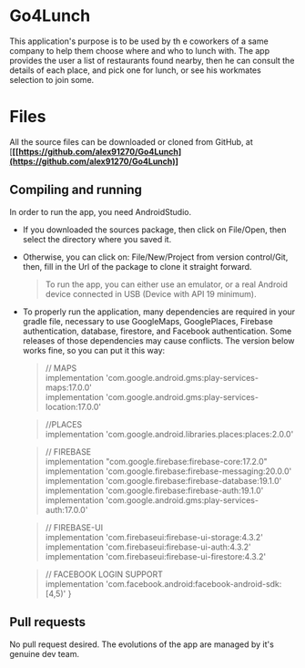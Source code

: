 
# Go4Lunch

This application's purpose is to be used by th
e coworkers of a same company to help them choose where and who to lunch with.
The app provides the user a list of restaurants found nearby, then he can consult the details of each place, and pick one for lunch, or see his workmates selection to join some.

# Files

All the source files can be downloaded or cloned from GitHub, at [**[[https://github.com/alex91270/Go4Lunch](https://github.com/alex91270/Go4Lunch)]**

## Compiling and running
In order to run the app, you need AndroidStudio.
- If you downloaded the sources package, then click on File/Open, then select the directory where you saved it.
- Otherwise, you can click on: File/New/Project from version control/Git, then, fill in the Url of the package to clone it straight forward.
	> To run the app, you can either use an emulator, or a real Android device connected in USB (Device with API 19 minimum).

-  To properly run the application, many dependencies are required in your gradle file, necessary to use GoogleMaps, GooglePlaces, Firebase authentication, database, firestore, and Facebook authentication. Some releases of those dependencies may cause conflicts. The version below works fine, so you can put it this way:
   > // MAPS  
implementation 'com.google.android.gms:play-services-maps:17.0.0'  
implementation 'com.google.android.gms:play-services-location:17.0.0'  
  
   > //PLACES  
implementation 'com.google.android.libraries.places:places:2.0.0'  
  
   > // FIREBASE  
implementation "com.google.firebase:firebase-core:17.2.0"  
implementation 'com.google.firebase:firebase-messaging:20.0.0'  
implementation 'com.google.firebase:firebase-database:19.1.0'  
implementation 'com.google.firebase:firebase-auth:19.1.0'  
implementation 'com.google.android.gms:play-services-auth:17.0.0'  
  
   > // FIREBASE-UI  
implementation 'com.firebaseui:firebase-ui-storage:4.3.2'  
implementation 'com.firebaseui:firebase-ui-auth:4.3.2'  
implementation 'com.firebaseui:firebase-ui-firestore:4.3.2'  
  
   > // FACEBOOK LOGIN SUPPORT  
implementation 'com.facebook.android:facebook-android-sdk:[4,5)'
}


## Pull requests

No pull request desired. The evolutions of the app are managed by it's genuine dev team.